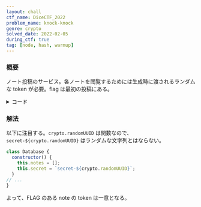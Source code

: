 ```yaml
---
layout: chall
ctf_name: DiceCTF_2022
problem_name: knock-knock
genre: crypto
solved_date: 2022-02-05
during_ctf: true
tag: [node, hash, warmup]
---
```


### 概要

ノート投稿のサービス。各ノートを閲覧するためには生成時に渡されるランダムな token が必要。flag は最初の投稿にある。

<details><summary>コード</summary>

```js
const crypto = require('crypto');

class Database {
  constructor() {
    this.notes = [];
    this.secret = `secret-${crypto.randomUUID}`;
  }

  createNote({ data }) {
    const id = this.notes.length;
    this.notes.push(data);
    return {
      id,
      token: this.generateToken(id),
    };
  }

  getNote({ id, token }) {
    if (token !== this.generateToken(id)) return { error: 'invalid token' };
    if (id >= this.notes.length) return { error: 'note not found' };
    return { data: this.notes[id] };
  }

  generateToken(id) {
    return crypto
      .createHmac('sha256', this.secret)
      .update(id.toString())
      .digest('hex');
  }
}

const db = new Database();
db.createNote({ data: process.env.FLAG });

const express = require('express');
const app = express();

app.use(express.urlencoded({ extended: false }));
app.use(express.static('public'));

app.post('/create', (req, res) => {
  const data = req.body.data ?? 'no data provided.';
  const { id, token } = db.createNote({ data: data.toString() });
  res.redirect(`/note?id=${id}&token=${token}`);
});

app.get('/note', (req, res) => {
  const { id, token } = req.query;
  const note = db.getNote({
    id: parseInt(id ?? '-1'),
    token: (token ?? '').toString(),
  });
  if (note.error) {
    res.send(note.error);
  } else {
    res.send(note.data);
  }
});

app.listen(3000, () => {
  console.log('listening on port 3000');
});
```

</details>


### 解法

以下に注目する。`crypto.randomUUID` は関数なので、 ```secret-${crypto.randomUUID}``` はランダムな文字列とはならない。

```js
class Database {
  constructor() {
    this.notes = [];
    this.secret = `secret-${crypto.randomUUID}`;
  }
// ...
}
```

よって、FLAG のある note の token は一意となる。
